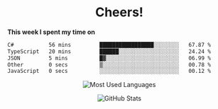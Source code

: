 <h1 align="center">Cheers!</h1>

**This week I spent my time on**
<!--START_SECTION:waka-->

```txt
C#           56 mins         █████████████████░░░░░░░░   67.87 %
TypeScript   20 mins         ██████░░░░░░░░░░░░░░░░░░░   24.24 %
JSON         5 mins          █▓░░░░░░░░░░░░░░░░░░░░░░░   06.99 %
Other        0 secs          ▒░░░░░░░░░░░░░░░░░░░░░░░░   00.78 %
JavaScript   0 secs          ░░░░░░░░░░░░░░░░░░░░░░░░░   00.12 %
```

<!--END_SECTION:waka-->

<p align="center"><img src="https://github-readme-stats.vercel.app/api/top-langs/?username=thnkrn&layout=compact&hide=html&theme=tokyonight" alt="Most Used Languages" /></p>

<p align="center"><img src="https://github-readme-stats.vercel.app/api?username=thnkrn&show_icons=true&count_private=true&theme=tokyonight&show=reviews&hide_rank=false&rank_icon=github" alt="GitHub Stats" /></p>

<!-- <p align="center"><a href="https://wakatime.com"><img src="https://wakatime.com/share/@thnkrn/40092326-d1bd-471b-89da-9a7c63939402.png" /></p>
 -->
